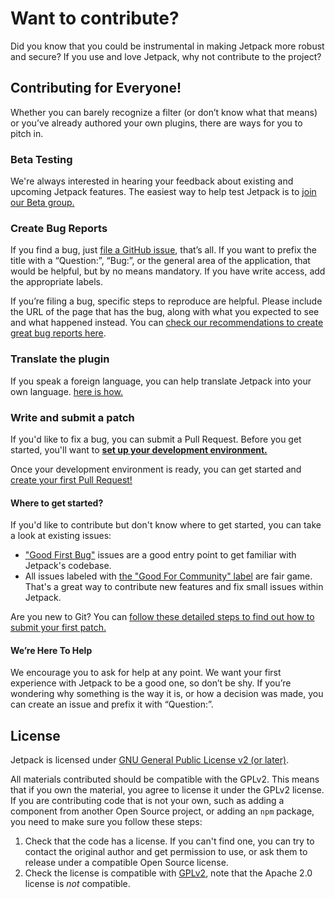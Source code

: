 # Want to contribute?

Did you know that you could be instrumental in making Jetpack more robust and secure? If you use and love Jetpack, why not contribute to the project?

## Contributing for Everyone!

Whether you can barely recognize a filter (or don’t know what that means) or you’ve already authored your own plugins, there are ways for you to pitch in.

### Beta Testing

We're always interested in hearing your feedback about existing and upcoming Jetpack features. The easiest way to help test Jetpack is to [join our Beta group.](/docs/testing/beta-testing.md)

### Create Bug Reports

If you find a bug, just [file a GitHub issue](https://github.com/Automattic/jetpack/issues/), that’s all. If you want to prefix the title with a “Question:”, “Bug:”, or the general area of the application, that would be helpful, but by no means mandatory. If you have write access, add the appropriate labels.

If you’re filing a bug, specific steps to reproduce are helpful. Please include the URL of the page that has the bug, along with what you expected to see and what happened instead. You can [check our recommendations to create great bug reports here](/docs/guides/report-bugs.md).

### Translate the plugin

If you speak a foreign language, you can help translate Jetpack into your own language. [here is how.](/docs/translations.md)

### Write and submit a patch

If you'd like to fix a bug, you can submit a Pull Request. Before you get started, you'll want to **[set up your development environment.](/docs/development-environment.md)**

Once your development environment is ready, you can get started and [create your first Pull Request!](/docs/pull-request.md)

#### Where to get started?

If you'd like to contribute but don't know where to get started, you can take a look at existing issues:

- ["Good First Bug"](https://github.com/Automattic/jetpack/labels/%5BType%5D%20Good%20First%20Bug) issues are a good entry point to get familiar with Jetpack's codebase.
- All issues labeled with [the "Good For Community" label](https://github.com/Automattic/Jetpack/issues?q=is%3Aopen+is%3Aissue+label%3A%22%5BType%5D+Good+For+Community%22) are fair game. That's a great way to contribute new features and fix small issues within Jetpack.

Are you new to Git? You can [follow these detailed steps to find out how to submit your first patch.](/docs/guides/submit-patch.md)

#### We’re Here To Help

We encourage you to ask for help at any point. We want your first experience with Jetpack to be a good one, so don’t be shy. If you’re wondering why something is the way it is, or how a decision was made, you can create an issue and prefix it with “Question:”.

## License

Jetpack is licensed under [GNU General Public License v2 (or later)](/LICENSE.txt).

All materials contributed should be compatible with the GPLv2. This means that if you own the material, you agree to license it under the GPLv2 license. If you are contributing code that is not your own, such as adding a component from another Open Source project, or adding an `npm` package, you need to make sure you follow these steps:

1. Check that the code has a license. If you can't find one, you can try to contact the original author and get permission to use, or ask them to release under a compatible Open Source license.
2. Check the license is compatible with [GPLv2](http://www.gnu.org/licenses/license-list.en.html#GPLCompatibleLicenses), note that the Apache 2.0 license is *not* compatible.
